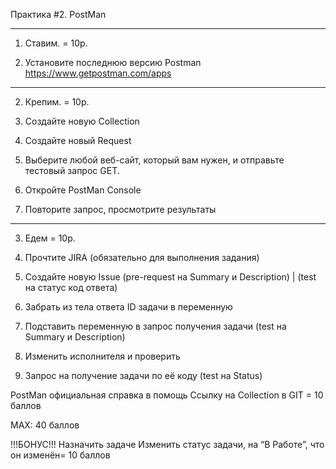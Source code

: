 Практика #2.
PostMan
 
--------------------------
1. Ставим. = 10p.

1. Установите последнюю версию Postman 
https://www.getpostman.com/apps

--------------------------
2. Крепим. = 10p.

1. Создайте новую Collection
2. Создайте новый Request
3. Выберите любой веб-сайт, который вам нужен, и отправьте тестовый запрос GET.
4. Откройте PostMan Console
5. Повторите запрос, просмотрите результаты

--------------------------
3. Едем = 10p.

0. Прочтите JIRA (обязательно для выполнения задания)
1. Создайте новую Issue (pre-request на Summary и Description) | (test на статус код ответа)
2. Забрать из тела ответа ID задачи в переменную 
3. Подставить переменную в запрос получения задачи (test на Summary и Description)
4. Изменить исполнителя и проверить
5. Запрос на получение задачи по её коду (test на Status)

PostMan официальная справка в помощь
Ссылку на Collection в GIT = 10 баллов

MAX: 40 баллов

!!!БОНУС!!!
Назначить задаче Изменить статус задачи, на “В Работе”, что он изменён= 10 баллов 
